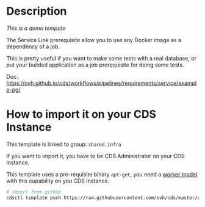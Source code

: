 # Description

*This is a demo tempate*

The Service Link prerequisite allow you to use any Docker image as a dependency of a job.

This is pretty useful if you want to make some tests with a real database, or put your builded application as a job prerequisite for doing some tests.

Doc: https://ovh.github.io/cds/workflows/pipelines/requirements/service/example-pg/


# How to import it on your CDS Instance

This template is linked to group: `shared.infra`

If you want to import it, you have to be CDS Administrator on your CDS Instance.

This template uses a pre-requisite binary `apt-get`, you need a [worker model](https://ovh.github.io/cds/workflows/pipelines/requirements/worker-model/) with this capability on you CDS Instance.

``` bash
# import from github
cdsctl template push https://raw.githubusercontent.com/ovh/cds/master/contrib/workflow-templates/demo-usage-service-postgresql/demo-usage-service-postgresql.yml
```

